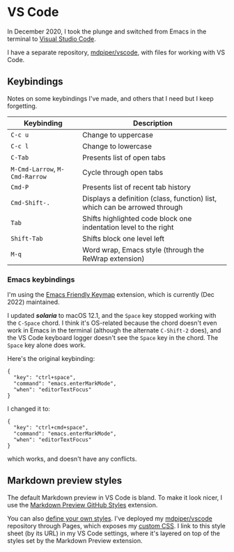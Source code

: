 # VS Code

In December 2020, I took the plunge and switched from Emacs in the terminal to [Visual Studio Code](https://code.visualstudio.com/).

I have a separate repository, [mdpiper/vscode](https://github.com/mdpiper/vscode), with files for working with VS Code.

## Keybindings

Notes on some keybindings I've made,
and others that I need but I keep forgetting.

| Keybinding | Description |
| --- | --- |
| `C-c u` | Change to uppercase |
| `C-c l` | Change to lowercase |
| `C-Tab` | Presents list of open tabs |
| `M-Cmd-Larrow`, `M-Cmd-Rarrow` | Cycle through open tabs |
| `Cmd-P` | Presents list of recent tab history |
| `Cmd-Shift-.` | Displays a definition (class, function) list, which can be arrowed through |
| `Tab` | Shifts highlighted code block one indentation level to the right |
| `Shift-Tab` | Shifts block one level left |
| `M-q` | Word wrap, Emacs style (through the ReWrap extension) |


### Emacs keybindings

I'm using the [Emacs Friendly Keymap](https://marketplace.visualstudio.com/items?itemName=lfs.vscode-emacs-friendly) extension,
which is currently (Dec 2022) maintained.

I updated ***solaria*** to macOS 12.1,
and the `Space` key stopped working with the `C-Space` chord.
I think it's OS-related because the chord
doesn't even work in Emacs in the terminal
(although the alternate `C-Shift-2` does),
and the VS Code keyboard logger doesn't see the `Space` key
in the chord.
The `Space` key alone does work.

Here's the original keybinding:
```
{
  "key": "ctrl+space",
  "command": "emacs.enterMarkMode",
  "when": "editorTextFocus"
}
```
I changed it to:
```
{
  "key": "ctrl+cmd+space",
  "command": "emacs.enterMarkMode",
  "when": "editorTextFocus"
}
```
which works, and doesn't have any conflicts.

## Markdown preview styles

The default Markdown preview in VS Code is bland.
To make it look nicer, I use the
[Markdown Preview GitHub Styles](https://marketplace.visualstudio.com/items?itemName=bierner.markdown-preview-github-styles) extension.

You can also [define your own styles](https://code.visualstudio.com/Docs/languages/markdown#_using-your-own-css).
I've deployed my [mdpiper/vscode](https://github.com/mdpiper/vscode) repository through Pages,
which exposes my [custom CSS](https://mdpiper.github.io/vscode/css/markdown-preview.css).
I link to this style sheet (by its URL) in my VS Code settings,
where it's layered on top of the styles set by the Markdown Preview extension.
